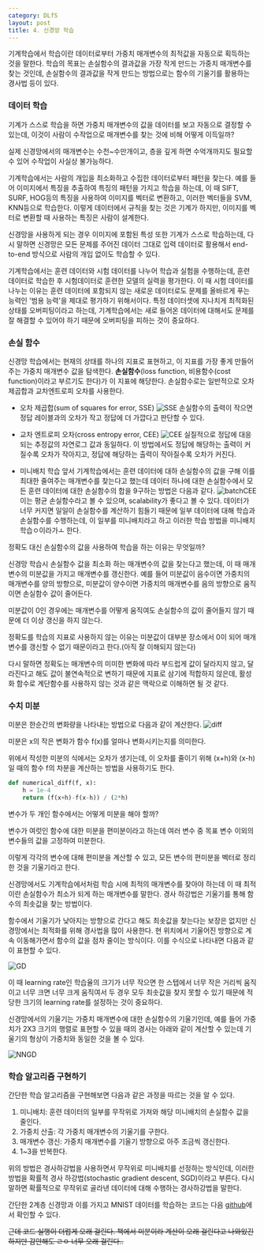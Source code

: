 ```yaml
---
category: DLfS
layout: post
title: 4. 신경망 학습
---
```

기계학습에서 학습이란 데이터로부터 가중치 매개변수의 최적값을 자동으로 획득하는 것을 말한다.
학습의 목표는 손실함수의 결과값을 가장 작게 만드는 가중치 매개변수를 찾는 것인데, 손실함수의 결과값을 작게 만드는 방법으로는 함수의 기울기를 활용하는 경사법 등이 있다.

### 데이터 학습
기계가 스스로 학습을 하면 가중치 매개변수의 값을 데이터를 보고 자동으로 결정할 수 있는데, 이것이 사람이 수작업으로 매개변수를 찾는 것에 비해 어떻게 이득일까?

실제 신경망에서의 매개변수는 수천~수만개이고, 층을 깊게 하면 수억개까지도 필요할 수 있어 수작업이 사실상 불가능하다.

기계학습에서는 사람의 개입을 최소화하고 수집한 데이터로부터 패턴을 찾는다. 예를 들어 이미지에서 특징을 추출하여 특징의 패턴을 가지고 학습을 하는데, 이 때 SIFT, SURF, HOG등의 특징을 사용하여 이미지를 벡터로 변환하고, 이러한 벡터들을 SVM, KNN등으로 학습한다. 이렇게 데이터에서 규칙을 찾는 것은 기계가 하지만, 이미지를 벡터로 변환할 때 사용하는 특징은 사람이 설계한다.

신경망을 사용하게 되는 경우 이미지에 포함된 특성 또한 기계가 스스로 학습하는데, 다시 말하면 신경망은 모든 문제를 주어진 데이터 그대로 입력 데이터로 활용해서 end-to-end 방식으로 사람의 개입 없이도 학습할 수 있다.

기계학습에서는 훈련 데이터와 시험 데이터를 나누어 학습과 실험을 수행하는데, 훈련 데이터로 학습한 후 시험데이터로 훈련한 모델의 실력을 평가한다. 이 때 시험 데이터를 나누는 이유는 훈련 데이터에 포함되지 않는 새로운 데이터로도 문제를 올바르게 푸는 능력인 '범용 능력'을 제대로 평가하기 위해서이다. 특정 데이터셋에 지나치게 최적화된 상태를 오버피팅이라고 하는데, 기계학습에서는 새로 들어온 데이터에 대해서도 문제를 잘 해결할 수 있어야 하기 때문에 오버피팅을 피하는 것이 중요하다.

### 손실 함수
신경망 학습에서는 현재의 상태를 하나의 지표로 표현하고, 이 지표를 가장 좋게 만들어주는 가중치 매개변수 값을 탐색한다. <b>손실함수</b>(loss function, 비용함수(cost function)이라고 부르기도 한다)가 이 지표에 해당한다. 손실함수로는 일반적으로 오차제곱합과 교차엔트로피 오차를 사용한다.

* 오차 제곱합(sum of squares for error, SSE)
![SSE](https://gityunjae.github.io/images/SSE.JPG)
손실함수의 출력이 작으면 정답 레이블과의 오차가 작고 정답에 더 가깝다고 판단할 수 있다.

* 교차 엔트로피 오차(cross entropy error, CEE)
![CEE](https://gityunjae.github.io/images/CEE.JPG)
실질적으로 정답에 대응되는 추정값의 자연로그 값과 동일하다. 이 방법에서도 정답에 해당하는 출력이 커질수록 오차가 작아지고, 정답에 해당하는 출력이 작아질수록 오차가 커진다.

* 미니배치 학습
앞서 기계학습에서는 훈련 데이터에 대하 손실함수의 값을 구해 이를 최대한 줄여주는 매개변수를 찾는다고 했는데 데이터 하나에 대한 손실함수에서 모든 훈련 데이터에 대한 손실함수의 합을 9구하는 방법은 다음과 같다.
![batchCEE](https://gityunjae.github.io/images/batchCEE.JPG)
이는 평균 손실함수라고 볼 수 있으며, scalability가 좋다고 볼 수 있다.
데이터가 너무 커지면 일일이 손실함수를 계산하기 힘들기 때문에 일부 데이터에 대해 학습과 손실함수를 수행하는데, 이 일부를 미니배치라고 하고 이러한 학습 방법을 미니배치 학습ㅇ이라가ㅗ 한다.

정확도 대신 손실함수의 값을 사용하여 학습을 하는 이유는 무엇일까?

신경망 학습시 손실함수 값을 최소화 하는 매개변수의 값을 찾는다고 했는데, 이 때 매개변수의 미분값을 가지고 매개변수를 갱신한다.
예를 들어 미분값이 음수이면 가중치의 매개변수를 양의 방향으로, 미분값이 양수이면 가중치의 매개변수를 음의 방향으로 움직이면 손실함수 값이 줄어든다.

미분값이 0인 경우에는 매개변수를 어떻게 움직여도 손실함수의 값이 줄어들지 않기 때문에 더 이상 갱신을 하지 않는다.

정확도를 학습의 지표로 사용하지 않는 이유는 미분값이 대부분 장소에서 0이 되어 매개변수를 갱신할 수 없기 때문이라고 한다.(아직 잘 이해되지 않는다)

다시 말하면 정확도는 매개변수의 미미한 변화에 따라 부드럽게 값이 달라지지 않고, 달라진다고 해도 값이 불연속적으로 변하기 때문에 지표로 삼기에 적합하지 않은데, 활성화 함수로 계단함수를 사용하지 않는 것과 같은 맥락으로 이해하면 될 것 같다.

### 수치 미분
미분은 한순간의 변화량을 나타내는 방법으로 다음과 같이 계산한다.
![diff](https://gityunjae.github.io/images/diff.JPG)

미분은 x의 작은 변화가 함수 f(x)를 얼마나 변화시키는지를 의미한다.

위에서 작성한 미분의 식에서는 오차가 생기는데, 이 오차를 줄이기 위해 (x+h)와 (x-h)일 때의 함수 f의 차분을 계산하는 방법을 사용하기도 한다.

``` python
def numerical_diff(f, x):
	h = 1e-4
	return (f(x+h)-f(x-h)) / (2*h)
```

변수가 두 개인 함수에서는 어떻게 미분을 해야 할까?

변수가 여럿인 함수에 대한 미분을 편미분이라고 하는데 여러 변수 중 목표 변수 이외의 변수들의 값을 고정하여 미분한다.

이렇게 각각의 변수에 대해 편미분을 계산할 수 있고, 모든 변수의 편미분을 벡터로 정리한 것을 기울기라고 한다.

신경망에서도 기계학습에서처럼 학습 시에 최적의 매개변수를 찾아야 하는데 이 때 최적이란 손실함수가 최소가 되게 하는 매개변수를 말한다. 경사 하강법은 기울기를 통해 함수의 최솟값을 찾는 방법이다.

함수에서 기울기가 낮아지는 방향으로 간다고 해도 최솟값을 찾는다는 보장은 없지만 신경망에서는 최적화를 위해 경사법을 많이 사용한다. 현 위치에서 기울어진 방향으로 계속 이동해가면서 함수의 값을 점차 줄이는 방식이다. 이를 수식으로 나타내면 다음과 같이 표현할 수 있다.

![GD](https://gityunjae.github.io/images/gradDesc.JPG)

이 때 learning rate인 학습율의 크기가 너무 작으면 한 스텝에서 너무 작은 거리씩 움직이고 너무 크면 너무 크게 움직여서 두 경우 모두 최솟값을 찾지 못할 수 있기 때문에 적당한 크기의 learning rate를 설정하는 것이 중요하다.

신경망에서의 기울기는 가중치 매개변수에 대한 손실함수의 기울기인데, 예를 들어 가중치가 2X3 크기의 행렬로 표현할 수 있을 때의 경사는 아래와 같이 계산할 수 있는데 기울기의 형상이 가중치와 동일한 것을 볼 수 있다.

![NNGD](https://gityunjae.github.io/images/nnGrad.JPG)

### 학습 알고리즘 구현하기
간단한 학습 알고리즘을 구현해보면 다음과 같은 과정을 따르는 것을 알 수 있다.

1. 미니배치: 훈련 데이터의 일부를 무작위로 가져와 해당 미니배치의 손실함수 값을 줄인다.
2. 가중치 산출: 각 가중치 매개변수의 기울기를 구한다.
3. 매개변수 갱신: 가중치 매개변수를 기울기 방향으로 아주 조금씩 갱신한다.
4. 1~3을 반복한다.

위의 방법은 경사하강법을 사용하면서 무작위로 미니배치를 선정하는 방식인데, 이러한 방법을 확률적 경사 하강법(stochastic gradient descent, SGD)이라고 부른다. 다시 말하면 확률적으로 무작위로 골라낸 데이터에 대해 수행하는 경사하강법을 말한다.

간단한 2계층 신경망과 이를 가지고 MNIST 데이터를 학습하는 코드는 다음 <a href="https://github.com/gityunjae/DLfromScratch1/tree/main/Chap04%20Neural%20Net%20Train/mnist%20example">github</a>에서 확인할 수 있다.

<del>근데 코드 실행이 더럽게 오래 걸린다. 책에서 미분이라 계산이 오래 걸린다고 나와있긴 하지만 감안해도 ㄹㅇ 너무 오래 걸린다..</del>

